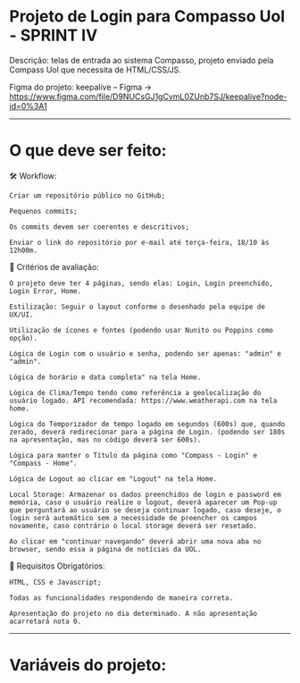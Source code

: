 # Projeto de Login para Compasso Uol - **SPRINT IV**
Descrição: telas de entrada ao sistema Compasso, projeto enviado pela Compass Uol que necessita de HTML/CSS/JS.

Figma do projeto: keepalive – Figma -> https://www.figma.com/file/D9NUCsGJ1gCvmL0ZUnb7SJ/keepalive?node-id=0%3A1

***
# O que deve ser feito: 

🛠 Workflow:

    Criar um repositório público no GitHub;
 
    Pequenos commits;

    Os commits devem ser coerentes e descritivos;

    Enviar o link do repositório por e-mail até terça-feira, 18/10 às 12h00m.

 

👀 Critérios de avaliação:

 
    O projeto deve ter 4 páginas, sendo elas: Login, Login preenchido, Login Error, Home.

    Estilização: Seguir o layout conforme o desenhado pela equipe de UX/UI.

    Utilização de ícones e fontes (podendo usar Nunito ou Poppins como opção).

    Lógica de Login com o usuário e senha, podendo ser apenas: "admin" e "admin".
 
    Lógica de horário e data completa" na tela Home.
 
    Lógica de Clima/Tempo tendo como referência a geolocalização do usuário logado. API recomendada: https://www.weatherapi.com na tela home.
 
    Lógica do Temporizador de tempo logado em segundos (600s) que, quando zerado, deverá redirecionar para a página de Login. (podendo ser 180s na apresentação, mas no código deverá ser 600s).
 
    Lógica para manter o Título da página como "Compass - Login" e "Compass - Home".

    Lógica de Logout ao clicar em "Logout" na tela Home.
    
    Local Storage: Armazenar os dados preenchidos de login e password em memória, caso o usuário realize o logout, deverá aparecer um Pop-up que perguntará ao usuário se deseja continuar logado, caso deseje, o login será automático sem a necessidade de preencher os campos novamente, caso contrário o local storage deverá ser resetado.

    Ao clicar em "continuar navegando" deverá abrir uma nova aba no browser, sendo essa a página de notícias da UOL.

 
 
🔑 Requisitos Obrigatórios: 

    HTML, CSS e Javascript; 
 
    Todas as funcionalidades respondendo de maneira correta.

    Apresentação do projeto no dia determinado. A não apresentação acarretará nota 0.

 
 ***
# Variáveis do projeto: 
